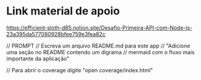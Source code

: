 # Link material de apoio

https://efficient-sloth-d85.notion.site/Desafio-Primeira-API-com-Node-js-23a395da577080928bfee759e3fea82c

// PROMPT
// Escreva um arquivo README.md para este app
// "Adicione uma seção no README contendo um digrama
// mermaid com o fluxo mais importante da aplicação"

// Para abrir o coverage digite "open coverage/index.html"
